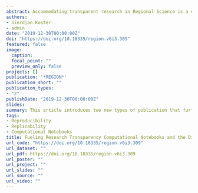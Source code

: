 ```yaml
---
abstract: Accommodating transparent research in Regional Science is a cornerstone of REGION. By its very nature as an online and open access journal, the contributions are made available to everyone. As it does not charge any submission fees, the journal is inclusive and invites contributions from across the globe. Also, in the longstanding and successful Resources section, REGION aims to unlock available datasets, visualization techniques and empirical approaches for a large audience. We are now proud to present two new types of publication that further accommodate transparent research in Regional Science, The Discussion section, and Computational Notebooks.
authors:
- Sierdjan Koster
- admin
date: "2019-12-30T00:00:00Z"
doi: "https://doi.org/10.18335/region.v6i3.309"
featured: false
image:
  caption: 
  focal_point: ""
  preview_only: false
projects: []
publication: '*REGION*'
publication_short: ""
publication_types:
- "2"
publishDate: "2019-12-30T00:00:00Z"
slides: 
summary: This article introduces two new types of publication that further accommodate transparent research in Regional Science, The Discussion section, and Computational Notebooks.
tags:
- Reproducibility
- Replicability
- Computational Notebooks
title: Fueling Research Transparency Computational Notebooks and the Discussion Section
url_code: "https://doi.org/10.18335/region.v6i3.309"
url_dataset: ""
url_pdf: https://doi.org/10.18335/region.v6i3.309
url_poster: ""
url_project: ""
url_slides: ""
url_source: ""
url_video: ""
---
```


